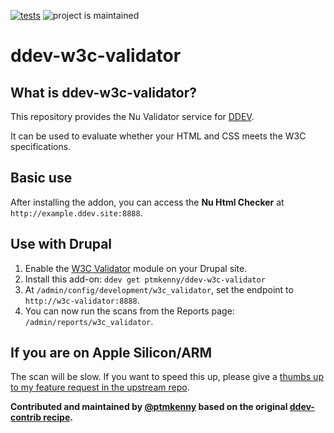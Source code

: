 [![tests](https://github.com/ptmkenny/ddev-w3c-validator/actions/workflows/tests.yml/badge.svg)](https://github.com/ptmkenny/ddev-w3c-validator/actions/workflows/tests.yml) ![project is maintained](https://img.shields.io/maintenance/yes/2023.svg)

# ddev-w3c-validator

## What is ddev-w3c-validator?

This repository provides the Nu Validator service for [DDEV](https://ddev.readthedocs.io).

It can be used to evaluate whether your HTML and CSS meets the W3C specifications.

## Basic use

After installing the addon, you can access the **Nu Html Checker** at `http://example.ddev.site:8888`.

## Use with Drupal

1. Enable the [W3C Validator](https://www.drupal.org/project/w3c_validator) module on your Drupal site.
2. Install this add-on: `ddev get ptmkenny/ddev-w3c-validator`
3. At `/admin/config/development/w3c_validator`, set the endpoint to `http://w3c-validator:8888`.
4. You can now run the scans from the Reports page: `/admin/reports/w3c_validator`.

## If you are on Apple Silicon/ARM

The scan will be slow. If you want to speed this up, please give a [thumbs up to my feature request in the upstream repo](https://github.com/validator/validator/issues/1545).

**Contributed and maintained by [@ptmkenny](https://github.com/ptmkenny) based on the original [ddev-contrib recipe](https://github.com/ddev/ddev-contrib/tree/master/docker-compose-services/RECIPE).**
